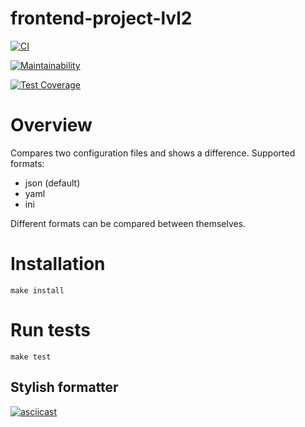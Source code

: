 # frontend-project-lvl2


[![CI](https://github.com/t4ks/frontend-project-lvl2/workflows/Node.js%20CI/badge.svg)](https://github.com/t4ks/frontend-project-lvl2/actions)

[![Maintainability](https://api.codeclimate.com/v1/badges/f6c860774b5974df7ba8/maintainability)](https://codeclimate.com/github/t4ks/frontend-project-lvl2/maintainability)

[![Test Coverage](https://api.codeclimate.com/v1/badges/f6c860774b5974df7ba8/test_coverage)](https://codeclimate.com/github/t4ks/frontend-project-lvl2/test_coverage)

# Overview
Compares two configuration files and shows a difference. Supported formats:
 - json (default)
 - yaml
 - ini

Different formats can be compared between themselves.

# Installation

`make install`

# Run tests 

`make test`


## Stylish formatter

[![asciicast](https://asciinema.org/a/355084.svg)](https://asciinema.org/a/355084)
